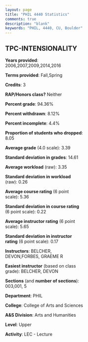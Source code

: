 ```yaml
---
layout: page
title: "PHIL 4440 Statistics"
comments: true
description: "blank"
keywords: "PHIL, 4440, CU, Boulder"
--- 
```

<head>
<script src="https://ajax.googleapis.com/ajax/libs/jquery/2.1.3/jquery.min.js"></script>
<script src="https://dl.dropboxusercontent.com/s/pc42nxpaw1ea4o9/highcharts.js?dl=0"></script>
<!-- <script src="../assets/js/highcharts.js"></script> -->
<style type="text/css">@font-face {
	font-family: "Bebas Neue";
	src: url(https://www.filehosting.org/file/details/544349/BebasNeue%20Regular.otf) format("opentype");
	}
	h1.Bebas { 
		font-family: "Bebas Neue", Verdana, Tahoma;
	}
</style>
</head>
<body>
	<div id="container" style="float: right; width: 45%; height: 88%; margin-left: 2.5%; margin-right: 2.5%;"></div>
	<script language="JavaScript">
		$(document).ready(function() {
		var chart = {type: 'column'};
		var title = {text: 'Grade Distribution'};
		var xAxis = {categories: ['A','B','C','D','F'],crosshair: true};
		var yAxis = {min: 0,title: {text: 'Percentage'}};
		var tooltip = {headerFormat: '<center><b><span style="font-size:20px">{point.key}</span></b></center>',
		               pointFormat: '<td style="padding:0"><b>{point.y:.1f}%</b></td>',
		               footerFormat: '</table>',shared: true,useHTML: true};
		var plotOptions = {column: {pointPadding: 0.0,borderWidth: 0}};  
		var credits = {enabled: false};var series= [{name: 'Percent',data: [58.11,33.78,4.05,1.35,2.7,]}];
		var json = {};
		json.chart = chart;
		json.title = title;
		json.tooltip = tooltip;
		json.xAxis = xAxis;
		json.yAxis = yAxis;  
		json.series = series;
		json.plotOptions = plotOptions;  
		json.credits = credits;
		$('#container').highcharts(json);
	});
	</script>
</body>
			   
## TPC-INTENSIONALITY

**Years provided**: 2006,2007,2009,2014,2016

**Terms provided**: Fall,Spring

**Credits**: 3

**RAP/Honors class?** Neither

**Percent grade**: 94.36%

**Percent withdrawn**: 8.12%

**Percent incomplete**: 4.4%

**Proportion of students who dropped**: 8.05

**Average grade** (4.0 scale): 3.39

**Standard deviation in grades**: 14.61

**Average workload** (raw): 3.35

**Standard deviation in workload** (raw): 0.26

**Average course rating** (6 point scale): 5.36

**Standard deviation in course rating** (6 point scale): 0.22

**Average instructor rating** (6 point scale): 5.65

**Standard deviation in instructor rating** (6 point scale): 0.17

**Instructors**: BELCHER, DEVON,FORBES, GRAEME R

**Easiest instructor** (based on class grade): BELCHER, DEVON

**Sections** (and **number of sections**): 003,001, 5

**Department**: PHIL

**College**: College of Arts and Sciences

**A&S Division**: Arts and Humanities

**Level**: Upper

**Activity**: LEC - Lecture